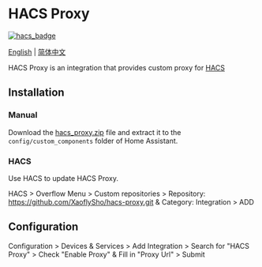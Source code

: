# HACS Proxy
[![hacs_badge](https://img.shields.io/badge/HACS-Custom-41BDF5.svg)](https://github.com/hacs/integration)

[English](./README.md) | [简体中文](./doc/README_CN.md)

HACS Proxy is an integration that provides custom proxy for [HACS](https://hacs.xyz)

## Installation

### Manual

Download the [hacs_proxy.zip](https://github.com/XaoflySho/hacs-proxy/releases/latest/download/hacs_proxy.zip) file and extract it to the `config/custom_components` folder of Home Assistant.

### HACS

Use HACS to update HACS Proxy.

HACS > Overflow Menu > Custom repositories > Repository: https://github.com/XaoflySho/hacs-proxy.git & Category: Integration > ADD

## Configuration

Configuration > Devices & Services > Add Integration > Search for "HACS Proxy" > Check "Enable Proxy" & Fill in "Proxy Url" > Submit

